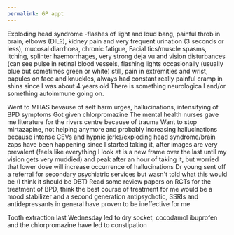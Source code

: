 ```yaml
---
permalink: GP appt
---
```

Exploding head syndrome -flashes of light and loud bang, painful throb in brain, elbows (DIL?), kidney pain and very frequent urination
(3 seconds or less), mucosal diarrhoea, chronic fatigue, Facial tics/muscle spasms, itching, splinter haemorrhages, very strong deja vu and vision disturbances (can see pulse in retinal blood vessels, flashing lights occasionally (usually blue but sometimes green or white) still, pain in extremities and wrist, papules on face and knuckles, always had constant really painful cramp in shins since I was about 4 years old 
There is something neurologica l and/or something autoimmune going on. 

Went to MHAS bevause of self harm urges, hallucinations, intensifying of BPD symptoms 
Got given chlorpromazine 
The mental health nurses gave me literature for the rivers centre because of trauma 
Want to stop mirtazapine, not helping anymore and probably increasing hallucinations because intense CEVs and hypnic jerks/exploding head syndrome/brain zaps have been happening since I started taking it, after images are very prevalent (feels like everything I look at is a new frame over the last until my vision gets very muddied) and peak after an hour of taking it, but worried that lower dose will increase occurrence of hallucinations
Dr young sent off a referral for secondary psychiatric services but wasn't told what this would be (I think it should be DBT) 
Read some review papers  on RCTs for the treatment of BPD, think the best course of treatment for me would be a mood stabilizer and a second generation antipsychotic, SSRIs and antidepressants in general have proven to be ineffective for me  

Tooth extraction last Wednesday led to dry socket, cocodamol ibuprofen and the chlorpromazine have led to constipation